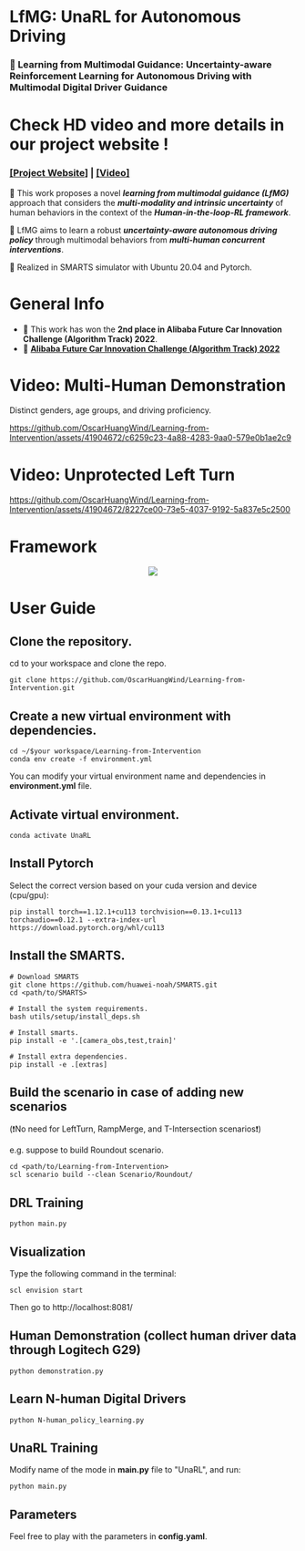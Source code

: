 # LfMG: UnaRL for Autonomous Driving
### :page_with_curl: Learning from Multimodal Guidance: Uncertainty-aware Reinforcement Learning for Autonomous Driving with Multimodal Digital Driver Guidance

# Check HD video and more details in our project website !
### [[**Project Website**]](https://oscarhuangwind.github.io/Learning-from-Intervention./) | [[**Video**]](https://youtu.be/_by9OOPyNNE)

:dizzy: This work proposes a novel **_learning from multimodal guidance (LfMG)_** approach that considers the **_multi-modality and intrinsic uncertainty_** of human behaviors in the context of the **_Human-in-the-loop-RL framework_**.  

:red_car: LfMG aims to learn a robust **_uncertainty-aware autonomous driving policy_** through multimodal behaviors from **_multi-human concurrent interventions_**.

:wrench: Realized in SMARTS simulator with Ubuntu 20.04 and Pytorch. 

# General Info
- :2nd_place_medal: This work has won the **2nd place in Alibaba Future Car Innovation Challenge (Algorithm Track) 2022**.
- :page_with_curl: [**Alibaba Future Car Innovation Challenge (Algorithm Track) 2022**](https://tianchi.aliyun.com/competition/entrance/531996/rankingList)

# Video: Multi-Human Demonstration
Distinct genders, age groups, and driving proficiency.

https://github.com/OscarHuangWind/Learning-from-Intervention/assets/41904672/c6259c23-4a88-4283-9aa0-579e0b1ae2c9

# Video: Unprotected Left Turn
https://github.com/OscarHuangWind/Learning-from-Intervention/assets/41904672/8227ce00-73e5-4037-9192-5a837e5c2500

# Framework

<p align="center">
<img src="https://github.com/OscarHuangWind/Learning-from-Intervention/blob/master/presentation/LfMG.png">
</p>

# User Guide

## Clone the repository.
cd to your workspace and clone the repo.
```
git clone https://github.com/OscarHuangWind/Learning-from-Intervention.git
```

## Create a new virtual environment with dependencies.
```
cd ~/$your workspace/Learning-from-Intervention
conda env create -f environment.yml
```
You can modify your virtual environment name and dependencies in **environment.yml** file.

## Activate virtual environment.
```
conda activate UnaRL
```

## Install Pytorch
Select the correct version based on your cuda version and device (cpu/gpu):
```
pip install torch==1.12.1+cu113 torchvision==0.13.1+cu113 torchaudio==0.12.1 --extra-index-url https://download.pytorch.org/whl/cu113
```

## Install the SMARTS.
```
# Download SMARTS
git clone https://github.com/huawei-noah/SMARTS.git
cd <path/to/SMARTS>

# Install the system requirements.
bash utils/setup/install_deps.sh

# Install smarts.
pip install -e '.[camera_obs,test,train]'

# Install extra dependencies.
pip install -e .[extras]
```

## Build the scenario in case of adding new scenarios
(:heavy_exclamation_mark:No need for LeftTurn, RampMerge, and T-Intersection scenarios:heavy_exclamation_mark:)

e.g. suppose to build Roundout scenario.
```
cd <path/to/Learning-from-Intervention>
scl scenario build --clean Scenario/Roundout/
```
## DRL Training
```
python main.py
```
## Visualization
Type the following command in the terminal:
```
scl envision start
```
Then go to http://localhost:8081/

## Human Demonstration (collect human driver data through Logitech G29)
```
python demonstration.py
```

## Learn N-human Digital Drivers
```
python N-human_policy_learning.py
```

## UnaRL Training
Modify name of the mode in **main.py** file to "UnaRL", and run:
```
python main.py
```

## Parameters
Feel free to play with the parameters in **config.yaml**. 




